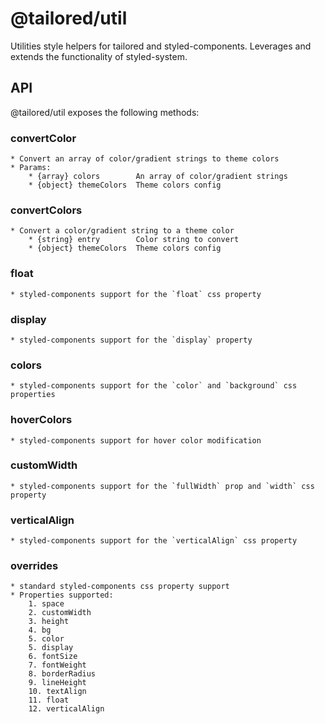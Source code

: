 # @tailored/util
Utilities style helpers for tailored and styled-components. Leverages and extends the functionality of styled-system.

## API
@tailored/util exposes the following methods:

### convertColor
    * Convert an array of color/gradient strings to theme colors
    * Params:
        * {array} colors        An array of color/gradient strings
        * {object} themeColors  Theme colors config 

### convertColors
    * Convert a color/gradient string to a theme color
        * {string} entry        Color string to convert
        * {object} themeColors  Theme colors config

### float
    * styled-components support for the `float` css property

### display
    * styled-components support for the `display` property

### colors
    * styled-components support for the `color` and `background` css properties

### hoverColors
    * styled-components support for hover color modification

### customWidth
    * styled-components support for the `fullWidth` prop and `width` css property

### verticalAlign
    * styled-components support for the `verticalAlign` css property

### overrides
    * standard styled-components css property support
    * Properties supported:
        1. space
        2. customWidth
        3. height
        4. bg
        5. color
        5. display
        6. fontSize
        7. fontWeight
        8. borderRadius
        9. lineHeight
        10. textAlign
        11. float
        12. verticalAlign